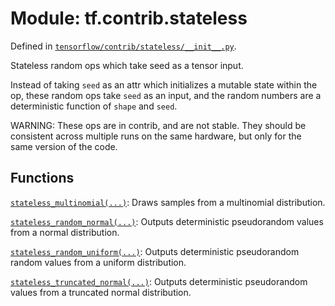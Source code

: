 <div itemscope itemtype="http://developers.google.com/ReferenceObject">
<meta itemprop="name" content="tf.contrib.stateless" />
<meta itemprop="path" content="Stable" />
</div>

# Module: tf.contrib.stateless



Defined in [`tensorflow/contrib/stateless/__init__.py`](/code/stable/tensorflow/contrib/stateless/__init__.py).

Stateless random ops which take seed as a tensor input.

Instead of taking `seed` as an attr which initializes a mutable state within
the op, these random ops take `seed` as an input, and the random numbers are
a deterministic function of `shape` and `seed`.

WARNING: These ops are in contrib, and are not stable.  They should be
consistent across multiple runs on the same hardware, but only for the same
version of the code.


## Functions

[`stateless_multinomial(...)`](../../tf/contrib/stateless/stateless_multinomial.md): Draws samples from a multinomial distribution.

[`stateless_random_normal(...)`](../../tf/contrib/stateless/stateless_random_normal.md): Outputs deterministic pseudorandom values from a normal distribution.

[`stateless_random_uniform(...)`](../../tf/contrib/stateless/stateless_random_uniform.md): Outputs deterministic pseudorandom random values from a uniform distribution.

[`stateless_truncated_normal(...)`](../../tf/contrib/stateless/stateless_truncated_normal.md): Outputs deterministic pseudorandom values from a truncated normal distribution.


